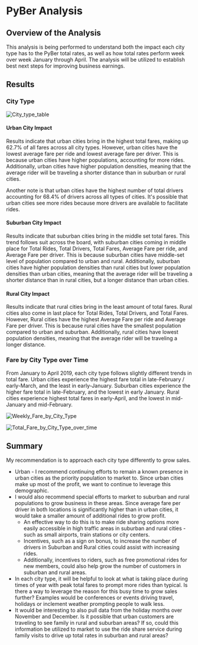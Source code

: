 # PyBer Analysis
## Overview of the Analysis
This analysis is being performed to understand both the impact each city type has to the PyBer total rates, as well as how total rates perform week over week January through April. The analysis will be utilized to establish best next steps for improving business earnings.
## Results

### City Type

![City_type_table](https://user-images.githubusercontent.com/110419577/195449271-71ad646b-ee0d-45a8-b380-65e8c40b13a5.png)

#### Urban City Impact
Results indicate that urban cities bring in the highest total fares, making up 62.7% of all fares across all city types. However, urban cities have the lowest average fare per ride and lowest average fare per driver. This is because urban cities have higher populations, accounting for more rides. Additionally, urban cities have higher population densities, meaning that the average rider will be traveling a shorter distance than in suburban or rural cities.

Another note is that urban cities have the highest number of total drivers accounting for 68.4% of drivers across all types of cities. It's possible that urban cities see more rides because more drivers are available to facilitate rides.

#### Suburban City Impact
Results indicate that suburban cities bring in the middle set total fares. This trend follows suit across the board, with suburban cities coming in middle place for Total Rides, Total Drivers, Total Fares, Average Fare per ride, and Average Fare per driver. This is because suburban cities have middle-set level of population compared to urban and rural. Additionally, suburban cities have higher population densities than rural cities but lower population densities than urban cities, meaning that the average rider will be traveling a shorter distance than in rural cities, but a longer distance than urban cities.

#### Rural City Impact
Results indicate that rural cities bring in the least amount of total fares. Rural cities also come in last place for Total Rides, Total Drivers, and Total Fares. However, Rural cities have the highest Average Fare per ride and Average Fare per driver. This is because rural cities have the smallest population compared to urban and suburban. Additionally, rural cities have lowest population densities, meaning that the average rider will be traveling a longer distance.

### Fare by City Type over Time

From January to April 2019, each city type follows slightly different trends in total fare. Urban cities experience the highest fare total in late-February / early-March, and the least in early-January. Suburban cities experience the higher fare total in late-February, and the lowest in early January. Rural cities experience highest total fares in early-April, and the lowest in mid-January and mid-February.

![Weekly_Fare_by_City_Type](https://user-images.githubusercontent.com/110419577/195449722-c423624c-ef29-4b84-b578-87a2e11cdc11.png)

![Total_Fare_by_City_Type_over_time](https://user-images.githubusercontent.com/110419577/195449736-a915e5fc-390a-4f91-a6fe-c229960702c5.png)

## Summary
My recommendation is to approach each city type differently to grow sales.
* Urban - I recommend continuing efforts to remain a known presence in urban cities as the priority population to market to. Since urban cities make up most of the profit, we want to continue to leverage this demographic.
* I would also recommend special efforts to market to suburban and rural populations to grow business in these areas. Since average fare per driver in both locations is significantly higher than in urban cities, it would take a smaller amount of additional rides to grow profit.
   * An effective way to do this is to make ride sharing options more easily accessible in high traffic areas in suburban and rural cities - such as small airports,        train stations or city centers.
   * Incentives, such as a sign on bonus, to increase the number of drivers in Suburban and Rural cities could assist with increasing rides.
   * Additionally, incentives to riders, such as free promotional rides for new members, could also help grow the number of customers in suburban and rural areas.
* In each city type, it will be helpful to look at what is taking place during times of year with peak total fares to prompt more rides than typical. Is there a way to leverage the reason for this busy time to grow sales further? Examples would be conferences or events driving travel, holidays or inclement weather prompting people to walk less.
* It would be interesting to also pull data from the holiday months over November and December. Is it possible that urban customers are traveling to see family in rural and suburban areas? If so, could this information be utilized to market to use the ride share service during family visits to drive up total rates in suburban and rural areas?
